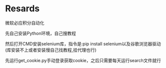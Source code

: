 # Resards
微软必应积分自动化

先自己安装Python环境，自己搜教程

然后打开CMD安装selenium库，指令是:pip install selenium以及谷歌浏览器驱动(库安装不上或者安装慢自己找教程,挂代理也行)

先运行get_cookie.py手动登录获取cookie，之后只需要每天运行search文件就行
